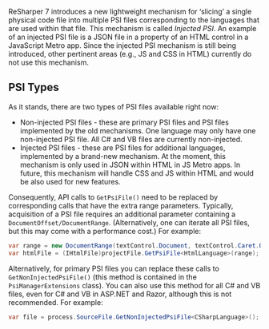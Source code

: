 [//]: # (title: Injected PSI)

ReSharper 7 introduces a new lightweight mechanism for ‘slicing’ a single physical code file into multiple PSI files corresponding to the languages that are used within that file. This mechanism is called _Injected PSI_. An example of an injected PSI file is a JSON file in a property of an HTML control in a JavaScript Metro app. Since the injected PSI mechanism is still being introduced, other pertinent areas (e.g., JS and CSS in HTML) currently do not use this mechanism.

## PSI Types

As it stands, there are two types of PSI files available right now:

* Non-injected PSI files - these are primary PSI files and PSI files implemented by the old mechanisms. One language may only have one non-injected PSI file. All C# and VB files are currently non-injected.
* Injected PSI files - these are PSI files for additional languages, implemented by a brand-new mechanism. At the moment, this mechanism is only used in JSON within HTML in JS Metro apps. In future, this mechanism will handle CSS and JS within HTML and would be also used for new features.

Consequently, API calls to `GetPsiFile()` need to be replaced by corresponding calls that have the extra range parameters. Typically, acquisition of a PSI file requires an additional parameter containing a `DocumentOffset/DocumentRange`. (Alternatively, one can iterate all PSI files, but this may come with a performance cost.) For example:

```csharp
var range = new DocumentRange(textControl.Document, textControl.Caret.Offset());
var htmlFile = (IHtmlFile)projectFile.GetPsiFile<HtmlLanguage>(range);
```

Alternatively, for primary PSI files you can replace these calls to `GetNonInjectedPsiFile()` (this method is contained in the `PsiManagerExtensions` class). You can also use this method for all C# and VB files, even for C# and VB in ASP.NET and Razor, although this is not recommended. For example:

```csharp
var file = process.SourceFile.GetNonInjectedPsiFile<CSharpLanguage>();
```